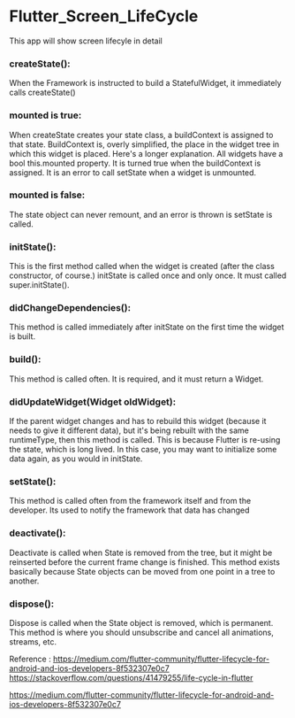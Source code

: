 # Flutter_Screen_LifeCycle
This app will show screen lifecyle in detail

### createState(): 
When the Framework is instructed to build a StatefulWidget, it immediately calls createState()

### mounted is true: 
When createState creates your state class, a buildContext is assigned to that state. BuildContext is, overly simplified, the place in the widget tree in which this widget is placed. Here's a longer explanation. All widgets have a bool this.mounted property. It is turned true when the buildContext is assigned. It is an error to call setState when a widget is unmounted.

### mounted is false: 
The state object can never remount, and an error is thrown is setState is called.

### initState(): 
This is the first method called when the widget is created (after the class constructor, of course.) initState is called once and only once. It must called super.initState().

### didChangeDependencies(): 
This method is called immediately after initState on the first time the widget is built.

### build(): 
This method is called often. It is required, and it must return a Widget.

### didUpdateWidget(Widget oldWidget): 
If the parent widget changes and has to rebuild this widget (because it needs to give it different data), but it's being rebuilt with the same runtimeType, then this method is called. This is because Flutter is re-using the state, which is long lived. In this case, you may want to initialize some data again, as you would in initState.

### setState(): 
This method is called often from the framework itself and from the developer. Its used to notify the framework that data has changed

### deactivate(): 
Deactivate is called when State is removed from the tree, but it might be reinserted before the current frame change is finished. This method exists basically because State objects can be moved from one point in a tree to another.

### dispose(): 
Dispose is called when the State object is removed, which is permanent. This method is where you should unsubscribe and cancel all animations, streams, etc.

Reference : 
https://medium.com/flutter-community/flutter-lifecycle-for-android-and-ios-developers-8f532307e0c7
https://stackoverflow.com/questions/41479255/life-cycle-in-flutter

https://medium.com/flutter-community/flutter-lifecycle-for-android-and-ios-developers-8f532307e0c7
